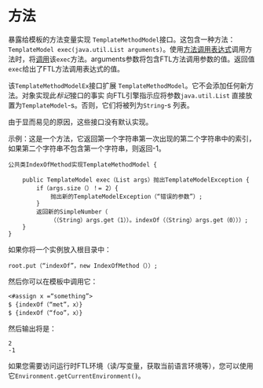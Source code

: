 # 方法

暴露给模板的方法变量实现 `TemplateMethodModel`接口。这包含一种方法：`TemplateModel exec(java.util.List arguments)`。使用[方法调用表达式](https://freemarker.apache.org/docs/dgui_template_exp.html#dgui_template_exp_methodcall)调用方法时，将[调用](https://freemarker.apache.org/docs/dgui_template_exp.html#dgui_template_exp_methodcall)该`exec`方法。arguments参数将包含FTL方法调用参数的值。返回值`exec`给出了FTL方法调用表达式的值。

该`TemplateMethodModelEx`接口扩展 `TemplateMethodModel`。它不会添加任何新方法。对象实现此*标记*接口的事实 向FTL引擎指示应将参数`java.util.List` 直接放置为`TemplateModel`-s。否则，它们将被列为`String`-s 列表。

由于显而易见的原因，这些接口没有默认实现。

示例：这是一个方法，它返回第一个字符串第一次出现的第二个字符串中的索引，如果第二个字符串不包含第一个字符串，则返回-1。

```
公共类IndexOfMethod实现TemplateMethodModel {

    public TemplateModel exec（List args）抛出TemplateModelException {
        if（args.size（）！= 2）{
            抛出新的TemplateModelException（“错误的参数”）;
        }
        返回新的SimpleNumber（
            （（String）args.get（1））。indexOf（（String）args.get（0）））;
    }
}
```

如果你将一个实例放入根目录中：

```
root.put（“indexOf”，new IndexOfMethod（））;
```

然后你可以在模板中调用它：

```
<#assign x =“something”>
$ {indexOf（“met”，x）}
$ {indexOf（“foo”，x）}
```

然后输出将是：

```
2
-1
```

如果您需要访问运行时FTL环境（读/写变量，获取当前语言环境等），您可以使用它`Environment.getCurrentEnvironment()`。